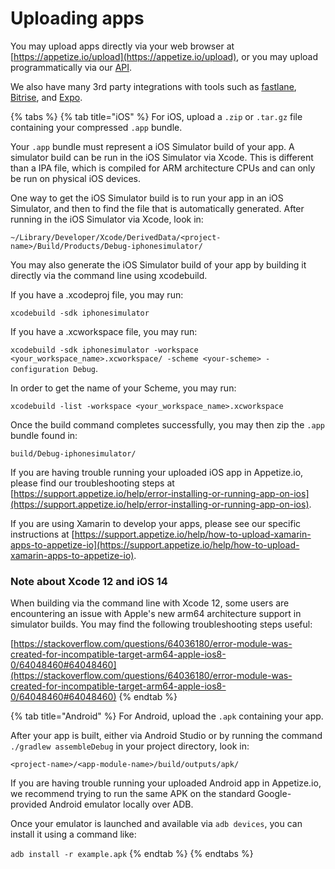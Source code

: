 # Uploading apps

You may upload apps directly via your web browser at [https://appetize.io/upload](https://appetize.io/upload), or you may upload programmatically via our [API](../api/create-new-app.md). 

We also have many 3rd party integrations with tools such as [fastlane](https://docs.fastlane.tools/actions/appetize/), [Bitrise](https://www.bitrise.io/integrations/steps/appetize-deploy), and [Expo](https://expo.io). 

{% tabs %}
{% tab title="iOS" %}
For iOS, upload a `.zip` or `.tar.gz` file containing your compressed `.app` bundle.

Your `.app` bundle must represent a iOS Simulator build of your app. A simulator build can be run in the iOS Simulator via Xcode. This is different than a IPA file, which is compiled for ARM architecture CPUs and can only be run on physical iOS devices. 

One way to get the iOS Simulator build is to run your app in an iOS Simulator, and then to find the file that is automatically generated. After running in the iOS Simulator via Xcode, look in:

`~/Library/Developer/Xcode/DerivedData/<project-name>/Build/Products/Debug-iphonesimulator/`

You may also generate the iOS Simulator build of your app by building it directly via the command line using xcodebuild. 

If you have a .xcodeproj file, you may run: 

`xcodebuild -sdk iphonesimulator`

If you have a .xcworkspace file, you may run: 

`xcodebuild -sdk iphonesimulator -workspace <your_workspace_name>.xcworkspace/ -scheme <your-scheme> -configuration Debug`.

In order to get the name of your Scheme, you may run: 

`xcodebuild -list -workspace <your_workspace_name>.xcworkspace`

Once the build command completes successfully, you may then zip the `.app` bundle found in: 

`build/Debug-iphonesimulator/`

If you are having trouble running your uploaded iOS app in Appetize.io, please find our troubleshooting steps at [https://support.appetize.io/help/error-installing-or-running-app-on-ios](https://support.appetize.io/help/error-installing-or-running-app-on-ios).

If you are using Xamarin to develop your apps, please see our specific instructions at [https://support.appetize.io/help/how-to-upload-xamarin-apps-to-appetize-io](https://support.appetize.io/help/how-to-upload-xamarin-apps-to-appetize-io).

### **Note about Xcode 12 and iOS 14**

When building via the command line with Xcode 12, some users are encountering an issue with Apple's new arm64 architecture support in simulator builds. You may find the following troubleshooting steps useful:

[https://stackoverflow.com/questions/64036180/error-module-was-created-for-incompatible-target-arm64-apple-ios8-0/64048460#64048460](https://stackoverflow.com/questions/64036180/error-module-was-created-for-incompatible-target-arm64-apple-ios8-0/64048460#64048460)
{% endtab %}

{% tab title="Android" %}
For Android, upload the `.apk` containing your app. 

After your app is built, either via Android Studio or by running the command `./gradlew assembleDebug` in your project directory, look in:

`<project-name>/<app-module-name>/build/outputs/apk/`

If you are having trouble running your uploaded Android app in Appetize.io, we recommend trying to run the same APK on the standard Google-provided Android emulator locally over ADB. 

Once your emulator is launched and available via `adb devices`, you can install it using a command like:

`adb install -r example.apk`
{% endtab %}
{% endtabs %}



